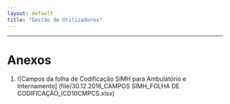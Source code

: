 ```yaml
---
layout: default
title: "Gestão de Utilizadores"
---
```



---

<div id="anexos"></div>

# Anexos

1. ![Campos da folha de Codificação SIMH para Ambulatório e Internamento] (file/30.12.2016_CAMPOS SIMH_FOLHA DE CODIFICAÇÃO_ICD10CMPCS.xlsx)

